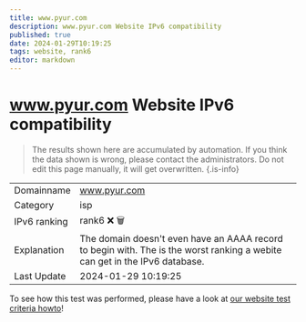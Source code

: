 ```yaml
---
title: www.pyur.com
description: www.pyur.com Website IPv6 compatibility
published: true
date: 2024-01-29T10:19:25
tags: website, rank6
editor: markdown
---
```


# www.pyur.com Website IPv6 compatibility

> The results shown here are accumulated by automation. If you think the data shown is wrong, please contact the administrators. 
> Do not edit this page manually, it will get overwritten.
{.is-info}


|   |   |
| - | - |
| Domainname | www.pyur.com
| Category | isp |
| IPv6 ranking | rank6 :x: :wastebasket: |
| Explanation | The domain doesn't even have an AAAA record to begin with. The is the worst ranking a webite can get in the IPv6 database. |
| Last Update | 2024-01-29 10:19:25 |

To see how this test was performed, please have a look at [our website test criteria howto](/howto/testcriteria/website)!

